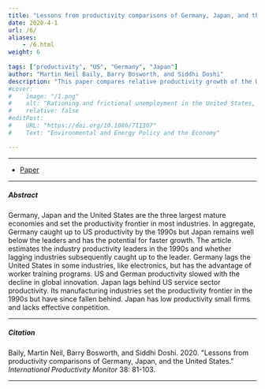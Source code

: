 ```yaml
---
title: "Lessons from productivity comparisons of Germany, Japan, and the United States" 
date: 2020-4-1
url: /6/
aliases: 
    - /6.html
weight: 6
  
tags: ["productivity", "US", "Germany", "Japan"]
author: "Martin Neil Baily, Barry Bosworth, and Siddhi Doshi"
description: "This paper compares relative productivity growth of the US, Japan, and Germany." 
#cover:
#    image: "/1.png"
#    alt: "Rationing and frictional unemployment in the United States, 1964–2009"
#    relative: false
#editPost:
#    URL: "https://doi.org/10.1086/711307"
#    Text: "Environmental and Energy Policy and the Economy"

---
```


---

+ [Paper](/papers/productivity.pdf)

---

##### Abstract

Germany, Japan and the United States are the three largest mature economies and set the productivity frontier in most industries. In aggregate, Germany caught up to US productivity by the 1990s but Japan remains well below the leaders and has the potential for faster growth. The article estimates the industry productivity leaders in the 1990s and whether lagging industries subsequently caught up to the leader. Germany lags the United States in some industries, like electronics, but has the advantage of worker training programs. US and German productivity slowed with the decline in global innovation. Japan lags behind US service sector productivity. Its manufacturing industries set the productivity frontier in the 1990s but have since fallen behind. Japan has low productivity small firms and lacks effective conpetition.


---

##### Citation

Baily, Martin Neil, Barry Bosworth, and Siddhi Doshi. 2020. "Lessons from productivity comparisons of Germany, Japan, and the United States." *International Productivity Monitor* 38: 81-103. 

---

